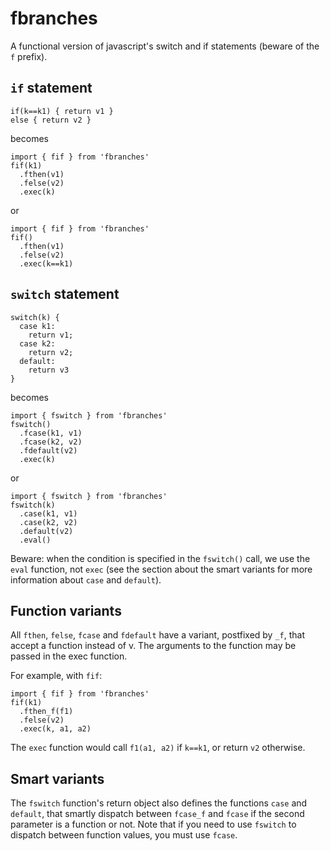 # fbranches

A functional version of javascript's switch and if statements (beware of the `f` prefix).

## `if` statement

```
if(k==k1) { return v1 }
else { return v2 }
```

becomes

```
import { fif } from 'fbranches'
fif(k1)
  .fthen(v1)
  .felse(v2)
  .exec(k)
```

or

```
import { fif } from 'fbranches'
fif()
  .fthen(v1)
  .felse(v2)
  .exec(k==k1)
```

## `switch` statement

```
switch(k) {
  case k1:
  	return v1;
  case k2:
    return v2;
  default:
    return v3
}
```

becomes

```
import { fswitch } from 'fbranches'
fswitch()
  .fcase(k1, v1)
  .fcase(k2, v2)
  .fdefault(v2)
  .exec(k)
```

or

```
import { fswitch } from 'fbranches'
fswitch(k)
  .case(k1, v1)
  .case(k2, v2)
  .default(v2)
  .eval()
```

Beware: when the condition is specified in the `fswitch()` call, we use the `eval` function, not `exec` (see the section about the smart variants for more information about `case` and `default`).

## Function variants

All `fthen`, `felse`, `fcase` and `fdefault` have a variant, postfixed by `_f`, that accept a function instead of v. The arguments to the function may be passed in the exec function.

For example, with `fif`:

```
import { fif } from 'fbranches'
fif(k1)
  .fthen_f(f1)
  .felse(v2)
  .exec(k, a1, a2)
```

The `exec` function would call `f1(a1, a2)` if `k==k1`, or return `v2` otherwise.

## Smart variants

The `fswitch` function's return object also defines the functions `case` and `default`, that smartly dispatch between `fcase_f` and `fcase` if the second parameter is a function or not.
Note that if you need to use `fswitch` to dispatch between function values, you must use `fcase`.
